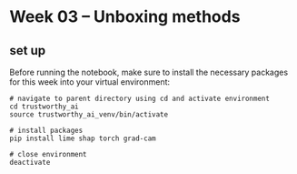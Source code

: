 # Week 03 – Unboxing methods


## set up

Before running the notebook, make sure to install the necessary packages for this week into your virtual environment:

```
# navigate to parent directory using cd and activate environment
cd trustworthy_ai
source trustworthy_ai_venv/bin/activate

# install packages
pip install lime shap torch grad-cam

# close environment
deactivate
```
